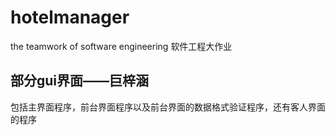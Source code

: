 # hotelmanager
the teamwork of software engineering
软件工程大作业
## 部分gui界面——巨梓涵
包括主界面程序，前台界面程序以及前台界面的数据格式验证程序，还有客人界面的程序

